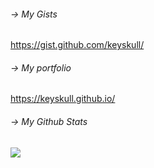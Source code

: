 
###### -> My Gists
https://gist.github.com/keyskull/


###### -> My portfolio
https://keyskull.github.io/

###### -> My Github Stats
[![](https://github-readme-stats.vercel.app/api?username=keyskull&show_icons=true)](https://github.com/anuraghazra/github-readme-stats) 



<!--
**keyskull/keyskull** is a ✨ _special_ ✨ repository because its `README.md` (this file) appears on your GitHub profile.


Here are some ideas to get you started:

- 🔭 I’m currently working on ...
- 🌱 I’m currently learning ...
- 👯 I’m looking to collaborate on ...
- 🤔 I’m looking for help with ...
- 💬 Ask me about ...
- 📫 How to reach me: ...
- 😄 Pronouns: ...
- ⚡ Fun fact: ...
-->
